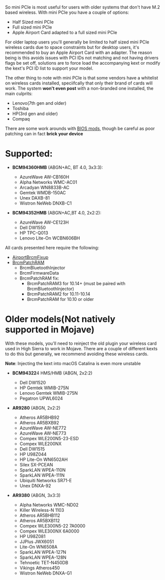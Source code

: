 So mini PCIe is most useful for users with older systems that don't have M.2 based wireless. With mini PCIe you have a couple of options:

* Half Sized mini PCIe
* Full sized mini PCIe
* Apple Airport Card adapted to a full sized mini PCIe

For older laptop users you'll generally be limited to half sized mini PCIe wireless cards due to space constraints but for desktop users, it's recommended to buy an Apple Airport Card with an adapter. The reason being is this avoids issues with PCI IDs not matching and not having drivers flags be set off, solutions are to force load the accompanying kext or modify the kext's PCI ID list to support your model.

The other thing to note with mini PCIe is that some vendors have a whitelist on wireless cards installed, speciifcally that only their brand of cards will work. The system **won't even post** with a non-branded one installed, the main culprits:

* Lenovo(7th gen and older)
* Toshiba
* HP(3rd gen and older)
* Compaq

There are some work arounds with [BIOS mods](https://medium.com/@p0358/removing-wlan-wwan-bios-whitelist-on-a-lenovo-laptop-to-use-a-custom-wi-fi-card-f6033a5a5e5a), though be careful as poor patching can in fact **brick your device**

# Supported:

* **BCM94360HMB** (ABGN+AC, BT 4.0, 3x3:3):

   * AzureWave AW-CB160H
   * Alpha Networks WMC-AC01
   * Arcadyan WN8833B-AC
   * Gemtek WMDB-150AC
   * Unex DAXB-81
   * Wistron NeWeb DNXB-C1
   
* **BCM94352HMB** (ABGN+AC,BT 4.0, 2x2:2):

   * AzureWave AW-CE123H
   * Dell DW1550
   * HP TPC-Q013
   * Lenovo Lite-On WCBN606BH
   
   
   
All cards presented here require the following:
* [AirportBrcmFixup](https://github.com/acidanthera/AirportBrcmFixup/releases)
* [BrcmPatchRAM](https://github.com/acidanthera/BrcmPatchRAM/releases)
   * BrcmBluetoothInjector 
   * BrcmFirmwareData 
   * BrcmPatchRAM fix:
      * BrcmPatchRAM3 for 10.14+ (must be paired with BrcmBluetoothInjector)
      * BrcmPatchRAM2 for 10.11-10.14
      * BrcmPatchRAM for 10.10 or older


# Older models(Not natively supported in Mojave)

With these models, you'll need to reinject the old plugin your wireless card used in High Sierra to work in Mojave. There are a couple of different kexts to do this but generally, we recommend avoiding these wireless cards.

**Note**: Injecting the kext into macOS Catalina is even more unstable

* **BCM94322**4 HMS/HMB (ABGN, 2x2:2)
   * Dell DW1520
   * HP Gemtek WMIB-275N 
   * Lenovo Gemtek WMIB-275N
   * Pegatron UPWL6024
   
* **AR9280** (ABGN, 2x2:2)

   * Atheros AR5BHB92
   * Atheros AR5BXB92
   * AzureWave AW-NE772
   * AzureWave AW-NE773
   * Compex WLE200N5-23-ESD
   * Compex WLE200NX
   * Dell DW1515
   * HP U98Z044
   * HP Lite-On WN6502AH
   * Silex SX-PCEAN
   * SparkLAN WPEA-110N
   * SparkLAN WPEA-111N
   * Ubiquiti Networks SR71-E
   * Unex DNXA-92

* **AR9380** (ABGN, 3x3:3)
   * Alpha Networks WMC-ND02
   * Killer Wireless-N 1103
   * Atheros AR5BHB112
   * Atheros AR5BXB112
   * Compex WLE300N5-22 7A0000
   * Compex WLE300NX 6A0000
   * HP U98Z081
   * JJPlus JWX6051
   * Lite-On WN6508A
   * SparkLAN WPEA-127N
   * SparkLAN WPEA-128N
   * Tehnoetic TET-N450DB
   * Vikings Atheros450
   * Wistron NeWeb DNXA-G1
